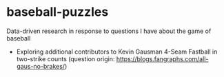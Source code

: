 # baseball-puzzles
Data-driven research in response to questions I have about the game of baseball

- Exploring additional contributors to Kevin Gausman 4-Seam Fastball in two-strike counts (question origin: https://blogs.fangraphs.com/all-gaus-no-brakes/)
